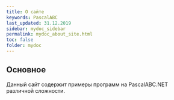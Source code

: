 ```yaml
---
title: О сайте
keywords: PascalABC
last_updated: 31.12.2019
sidebar: mydoc_sidebar
permalink: mydoc_about_site.html
toc: false
folder: mydoc
---
```


## Основное
Данный сайт содержит примеры программ на PascalABC.NET различной сложности.
